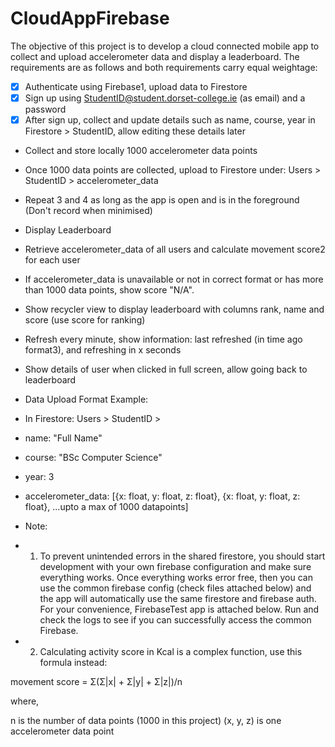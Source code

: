# CloudAppFirebase

The objective of this project is to develop a cloud connected mobile app to collect and upload accelerometer data and display a leaderboard. The requirements are as follows and both requirements carry equal weightage:

- [x] Authenticate using Firebase1, upload data to Firestore
- [x] Sign up using StudentID@student.dorset-college.ie (as email) and a password
- [x] After sign up, collect and update details such as name, course, year in Firestore > StudentID, allow editing these details later
- Collect and store locally 1000 accelerometer data points
- Once 1000 data points are collected, upload to Firestore under: Users > StudentID > accelerometer_data
- Repeat 3 and 4 as long as the app is open and is in the foreground (Don't record when minimised)
- Display Leaderboard
- Retrieve accelerometer_data of all users and calculate movement score2 for each user
- If accelerometer_data is unavailable or not in correct format or has more than 1000 data points, show score "N/A".
- Show recycler view to display leaderboard with columns rank, name and score (use score for ranking)
- Refresh every minute, show information: last refreshed (in time ago format3), and refreshing in x seconds
- Show details of user when clicked in full screen, allow going back to leaderboard
- Data Upload Format Example:

- In Firestore: Users > StudentID >

- name: "Full Name"
- course: "BSc Computer Science"
- year: 3
- accelerometer_data: [{x: float, y: float, z: float}, {x: float, y: float, z: float}, ...upto a max of 1000 datapoints]
- Note:

- 1. To prevent unintended errors in the shared firestore, you should start development with your own firebase configuration and make sure everything works. Once everything works error free, then you can use the common firebase config (check files attached below) and the app will automatically use the same firestore and firebase auth. For your convenience, FirebaseTest app is attached below. Run and check the logs to see if you can successfully access the common Firebase.

- 2. Calculating activity score in Kcal is a complex function, use this formula instead:

movement score = Σ(Σ|x| + Σ|y| + Σ|z|)/n

where,

 n is the number of data points (1000 in this project)
(x, y, z) is one accelerometer data point
